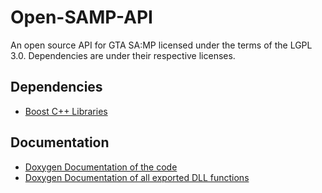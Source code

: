 Open-SAMP-API
=============

An open source API for GTA SA:MP licensed under the terms of the LGPL 3.0. Dependencies are under their respective licenses.

Dependencies
------------
- [Boost C++ Libraries](http://www.boost.org/)

Documentation
------------
- [Doxygen Documentation of the code](http://www.samp-api.net/doc/)
- [Doxygen Documentation of all exported DLL functions](http://samp-api.net/doc/_s_a_m_p___a_p_i_8h.html#func-members)

